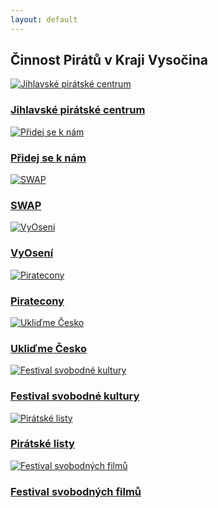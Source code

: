 ```yaml
---
layout: default
---
```


<div class="container container--default pt-8 lg:py-24">
 <section>
<h1 class="head-alt-md md:head-alt-lg max-w-5xl mb-8">Činnost Pirátů v Kraji Vysočina</h1>
  <main>
   <div class="grid grid-cols-1 md:grid-cols-2 lg:grid-cols-3 gap-8">

<article class="card card--hoveractive"><a href="/jipice/"><img src="https://a.pirati.cz/vysocina/img/codelame/jipice.png" alt="Jihlavské pirátské centrum" class="w-full h-48 object-cover"></a> <div class="card__body p-4"><h1 class="card-headline mb-2"><a href="/jipice/">Jihlavské pirátské centrum</a></h1> <p class="card-body-text"></p></div></article>

<article class="card card--hoveractive"><a href="/cinnost/pripravujeme/"><img src="https://a.pirati.cz/vysocina/img/pridej-se.jpg" alt="Přidej se k nám" class="w-full h-48 object-cover"></a> <div class="card__body p-4"><h1 class="card-headline mb-2"><a href="/cinnost/pripravujeme/">Přidej se k nám</a></h1> <p class="card-body-text"></p></div></article>

<article class="card card--hoveractive"><a href="/cinnost/pripravujeme/"><img src="https://a.pirati.cz/vysocina/img/swap.jpg" alt="SWAP" class="w-full h-48 object-cover"></a> <div class="card__body p-4"><h1 class="card-headline mb-2"><a href="/cinnost/pripravujeme/">SWAP</a></h1> <p class="card-body-text"></p></div></article>

<article class="card card--hoveractive"><a href="/cinnost/vyoseni/"><img src="https://a.pirati.cz/vysocina/img/codelame/vyoseni.png" alt="VyOsení" class="w-full h-48 object-cover"></a> <div class="card__body p-4"><h1 class="card-headline mb-2"><a href="/cinnost/vyoseni/">VyOsení</a></h1> <p class="card-body-text"></p></div></article>

<article class="card card--hoveractive"><a href="/cinnost/piratecon/"><img src="https://a.pirati.cz/vysocina/img/piratecon.jpg" alt="Piratecony" class="w-full h-48 object-cover"></a> <div class="card__body p-4"><h1 class="card-headline mb-2"><a href="/cinnost/piratecon/">Piratecony</a></h1> <p class="card-body-text"></p></div></article>

<article class="card card--hoveractive"><a href="/cinnost/uklidme-cesko/"><img src="https://a.pirati.cz/vysocina/img/uklidme.jpg" alt="Ukliďme Česko" class="w-full h-48 object-cover"></a> <div class="card__body p-4"><h1 class="card-headline mb-2"><a href="/cinnost/uklidme-cesko/">Ukliďme Česko</a></h1> <p class="card-body-text"></p></div></article>

<article class="card card--hoveractive"><a href="/cinnost/fsk/"><img src="https://a.pirati.cz/vysocina/img/codelame/fsk.png" alt="Festival svobodné kultury" class="w-full h-48 object-cover"></a> <div class="card__body p-4"><h1 class="card-headline mb-2"><a href="/cinnost/fsk/">Festival svobodné kultury</a></h1> <p class="card-body-text"></p></div></article>

<article class="card card--hoveractive"><a href="/cinnost/pirlisty/"><img src="https://a.pirati.cz/vysocina/img/pirlisty.jpg" alt="Pirátské listy" class="w-full h-48 object-cover"></a> <div class="card__body p-4"><h1 class="card-headline mb-2"><a href="/cinnost/pirlisty/">Pirátské listy</a></h1> <p class="card-body-text"></p></div></article>

<article class="card card--hoveractive"><a href="/cinnost/fsf/"><img src="https://a.pirati.cz/vysocina/img/fsf.jpg" alt="Festival svobodných filmů" class="w-full h-48 object-cover"></a> <div class="card__body p-4"><h1 class="card-headline mb-2"><a href="/cinnost/fsf/">Festival svobodných filmů</a></h1> <p class="card-body-text"></p></div></article>

   </div>
  </main>
   <h1 class="head-alt-md md:head-alt-lg max-w-5xl mb-8"></h1>
  </section>
 </div>
